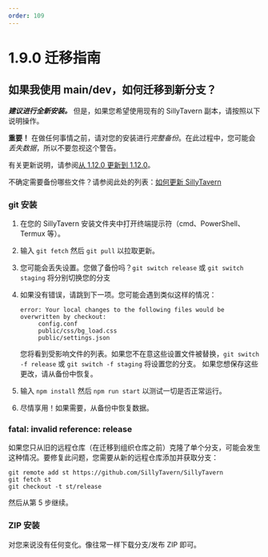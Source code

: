 ```yaml
---
order: 109
---
```


# 1.9.0 迁移指南

## 如果我使用 main/dev，如何迁移到新分支？

_**建议进行全新安装。**_ 但是，如果您希望使用现有的 SillyTavern 副本，请按照以下说明操作。

**重要！** 在做任何事情之前，请对您的安装进行*完整备份*。在此过程中，您可能会*丢失数据*，所以不要忽视这个警告。

有关更新说明，请参阅[从 1.12.0 更新到 1.12.0](/Installation/Updating/index.md#从-1120-更新到-1120)。

不确定需要备份哪些文件？请参阅此处的列表：[如何更新 SillyTavern](/Installation/Updating/index.md#updating-from-1120-to-1120)

### git 安装

1. 在您的 SillyTavern 安装文件夹中打开终端提示符（cmd、PowerShell、Termux 等）。
2. 输入 `git fetch` 然后 `git pull` 以拉取更新。
3. 您可能会丢失设置。您做了备份吗？`git switch release` 或 `git switch staging` 将分别切换您的分支
4. 如果没有错误，请跳到下一项。您可能会遇到类似这样的情况：
   ```
   error: Your local changes to the following files would be overwritten by checkout:
        config.conf
        public/css/bg_load.css
        public/settings.json
   ```
   您将看到受影响文件的列表。如果您不在意这些设置文件被替换，`git switch -f release` 或 `git switch -f staging` 将设置您的分支。
   如果您想保存这些更改，请从备份中恢复。

5. 输入 `npm install` 然后 `npm run start` 以测试一切是否正常运行。
6. 尽情享用！如果需要，从备份中恢复数据。

### fatal: invalid reference: release

如果您只从旧的远程仓库（在迁移到组织仓库之前）克隆了单个分支，可能会发生这种情况。要修复此问题，您需要从新的远程仓库添加并获取分支：

```
git remote add st https://github.com/SillyTavern/SillyTavern
git fetch st
git checkout -t st/release
```

然后从第 5 步继续。

### ZIP 安装

对您来说没有任何变化。像往常一样下载分支/发布 ZIP 即可。
